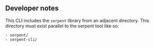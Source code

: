 ## Developer notes
This CLI includes the `serpent` library from an adjacent directory. This directory must exist
parallel to the serpent tool like so:
```
- serpent/
- serpent-cli/
```
